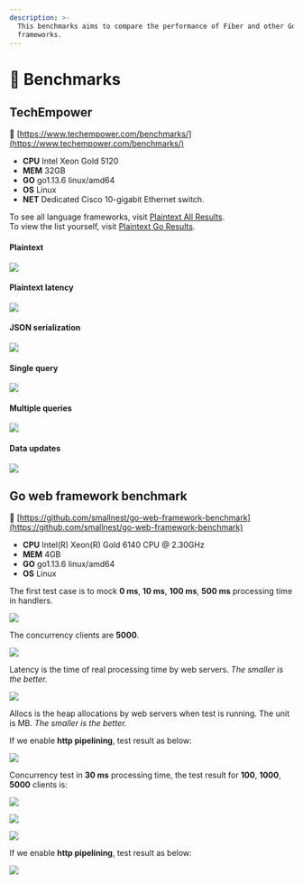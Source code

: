 ```yaml
---
description: >-
  This benchmarks aims to compare the performance of Fiber and other Go web
  frameworks.
---
```


# 🤖  Benchmarks

## TechEmpower

🔗 [https://www.techempower.com/benchmarks/](https://www.techempower.com/benchmarks/)

* **CPU** Intel Xeon Gold 5120
* **MEM** 32GB
* **GO** go1.13.6 linux/amd64
* **OS** Linux
* **NET** Dedicated Cisco 10-gigabit Ethernet switch.

To see all language frameworks, visit [Plaintext All Results](https://www.techempower.com/benchmarks/#section=test&runid=350f0783-cc9b-4259-9831-28987799782a&hw=ph&test=plaintext).  
To view the list yourself, visit [Plaintext Go Results](https://www.techempower.com/benchmarks/#section=test&runid=350f0783-cc9b-4259-9831-28987799782a&hw=ph&test=plaintext&l=zijocf-1r).

#### Plaintext

![](.gitbook/assets/techempower-plaintext.png)

#### Plaintext latency

![](.gitbook/assets/techempower-plaintext-latency.png)

#### JSON serialization

![](.gitbook/assets/techempower-json.png)

#### Single query

![](.gitbook/assets/techempower-single-query.png)

#### Multiple queries

![](.gitbook/assets/techempower-multiple-queries.png)

#### Data updates

![](.gitbook/assets/techempower-updates.png)

## Go web framework benchmark

🔗 [https://github.com/smallnest/go-web-framework-benchmark](https://github.com/smallnest/go-web-framework-benchmark)

* **CPU** Intel\(R\) Xeon\(R\) Gold 6140 CPU @ 2.30GHz
* **MEM** 4GB
* **GO** go1.13.6 linux/amd64
* **OS** Linux

The first test case is to mock **0 ms**, **10 ms**, **100 ms**, **500 ms** processing time in handlers.

![](.gitbook/assets/benchmark.png)

The concurrency clients are **5000**.

![](.gitbook/assets/benchmark_latency.png)

Latency is the time of real processing time by web servers. _The smaller is the better._

![](.gitbook/assets/benchmark_alloc.png)

Allocs is the heap allocations by web servers when test is running. The unit is MB. _The smaller is the better._

If we enable **http pipelining**, test result as below:

![](.gitbook/assets/benchmark-pipeline.png)

Concurrency test in **30 ms** processing time, the test result for **100**, **1000**, **5000** clients is:

![](.gitbook/assets/concurrency.png)

![](.gitbook/assets/concurrency_latency.png)

![](.gitbook/assets/concurrency_alloc.png)

If we enable **http pipelining**, test result as below:

![](.gitbook/assets/concurrency-pipeline.png)

